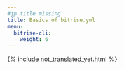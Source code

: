 ```yaml
---
#jp title missing
title: Basics of bitrise.yml
menu:
  bitrise-cli:
    weight: 6
---
```


{% include not_translated_yet.html %}